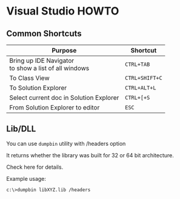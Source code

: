 # Visual Studio HOWTO

## Common Shortcuts

Purpose  |  Shortcut
---------|----------
Bring up IDE Navigator <br> to show a list of all windows | `CTRL+TAB`
To Class View | `CTRL+SHIFT+C`
To Solution Explorer | `CTRL+ALT+L`
Select current doc in Solution Explorer | `CTRL+[+S`
From Solution Explorer to editor| `ESC`

## Lib/DLL

You can use `dumpbin` utility with /headers option

It returns whether the library was built for 32 or 64 bit architecture.

Check here for details.

Example usage:

`c:\>dumpbin libXYZ.lib /headers`
